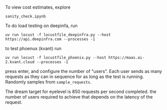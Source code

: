 To view cost estimates, explore
```
sanity_check.ipynb
```

To do load testing on deepinfa, run
```
uv run locust -f locustfile_deepinfra.py --host https://api.deepinfra.com --processes -1
```

to test phoenux (kvant) run
```
uv run locust -f locustfile_phoenix.py --host https://maas.ai-2.kvant.cloud --processes -1
```
press enter, and configure the number of "users". Each user sends as many requests as they can in sequence for as long as the test is running. Randomly samples from `sample_requests`.

The dream target for eyelevel is 850 requests per second completed. the number of users required to achieve that depends on the latency of the request.
